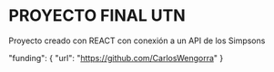 # PROYECTO FINAL UTN 
Proyecto creado con REACT con conexión a un API de los Simpsons

  "funding": {
        "url": "https://github.com/CarlosWengorra"
      }
